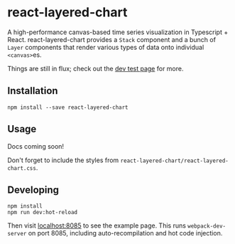 # react-layered-chart

A high-performance canvas-based time series visualization in Typescript + React. react-layered-chart provides a `Stack` component and a bunch of `Layer` components that render various types of data onto individual `<canvas>`es.

Things are still in flux; check out the [dev test page](https://github.com/seansfkelley/react-layered-chart/tree/master/dev/index.tsx) for more.

## Installation

```
npm install --save react-layered-chart
```

## Usage

Docs coming soon!

Don't forget to include the styles from `react-layered-chart/react-layered-chart.css`.

## Developing

```
npm install
npm run dev:hot-reload
```

Then visit [localhost:8085](http://localhost:8085/) to see the example page. This runs `webpack-dev-server` on port 8085, including auto-recompilation and hot code injection.
